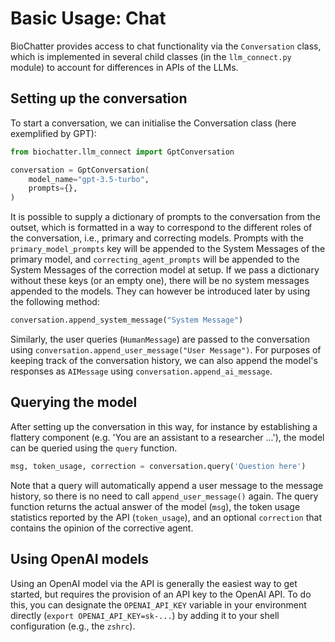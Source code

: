 # Basic Usage: Chat

BioChatter provides access to chat functionality via the `Conversation` class, which is implemented in several child classes (in the `llm_connect.py` module) to account for differences in APIs of the LLMs.

## Setting up the conversation

To start a conversation, we can initialise the Conversation class (here exemplified by GPT):

```python
from biochatter.llm_connect import GptConversation

conversation = GptConversation(
    model_name="gpt-3.5-turbo",
    prompts={},
)
```

It is possible to supply a dictionary of prompts to the conversation from the outset, which is formatted in a way to correspond to the different roles of the conversation, i.e., primary and correcting models. Prompts with the `primary_model_prompts` key will be appended to the System Messages of the primary model, and `correcting_agent_prompts` will be appended to the System Messages of the correction model at setup. If we pass a dictionary without these keys (or an empty one), there will be no system messages appended to the models. They can however be introduced later by using the following method:

```python
conversation.append_system_message("System Message")
```

Similarly, the user queries (`HumanMessage`) are passed to the conversation using `conversation.append_user_message("User Message")`. For purposes of keeping track of the conversation history, we can also append the model's responses as `AIMessage` using `conversation.append_ai_message`.

## Querying the model

After setting up the conversation in this way, for instance by establishing a flattery component (e.g. 'You are an assistant to a researcher ...'), the model can be queried using the `query` function.

```python
msg, token_usage, correction = conversation.query('Question here')
```

Note that a query will automatically append a user message to the message history, so there is no need to call `append_user_message()` again. The query function returns the actual answer of the model (`msg`), the token usage statistics reported by the API (`token_usage`), and an optional `correction` that contains the opinion of the corrective agent.

## Using OpenAI models

Using an OpenAI model via the API is generally the easiest way to get started, but requires the provision of an API key to the OpenAI API. To do this, you can designate the `OPENAI_API_KEY` variable in your environment directly (`export OPENAI_API_KEY=sk-...`) by adding it to your shell configuration (e.g., the `zshrc`).
